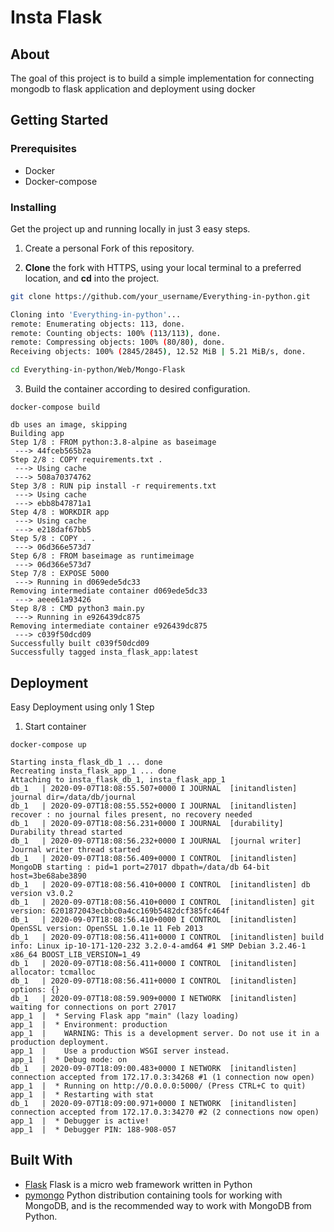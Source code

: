 # Insta Flask

## About
The goal of this project is to build a simple implementation for connecting mongodb to flask application and deployment using docker

## Getting Started

### Prerequisites
* Docker
* Docker-compose

### Installing

Get the project up and running locally in just 3 easy steps.

1. Create a personal Fork of this repository.

2. **Clone** the fork with HTTPS, using your local terminal to a preferred location, and **cd** into the project.

```bash
git clone https://github.com/your_username/Everything-in-python.git

Cloning into 'Everything-in-python'...
remote: Enumerating objects: 113, done.
remote: Counting objects: 100% (113/113), done.
remote: Compressing objects: 100% (80/80), done.
Receiving objects: 100% (2845/2845), 12.52 MiB | 5.21 MiB/s, done.

cd Everything-in-python/Web/Mongo-Flask
```

3. Build the container according to desired configuration.

```
docker-compose build

db uses an image, skipping
Building app
Step 1/8 : FROM python:3.8-alpine as baseimage
 ---> 44fceb565b2a
Step 2/8 : COPY requirements.txt .
 ---> Using cache
 ---> 508a70374762
Step 3/8 : RUN pip install -r requirements.txt
 ---> Using cache
 ---> ebb8b47871a1
Step 4/8 : WORKDIR app
 ---> Using cache
 ---> e218daf67bb5
Step 5/8 : COPY . .
 ---> 06d366e573d7
Step 6/8 : FROM baseimage as runtimeimage
 ---> 06d366e573d7
Step 7/8 : EXPOSE 5000
 ---> Running in d069ede5dc33
Removing intermediate container d069ede5dc33
 ---> aeee61a93426
Step 8/8 : CMD python3 main.py
 ---> Running in e926439dc875
Removing intermediate container e926439dc875
 ---> c039f50dcd09
Successfully built c039f50dcd09
Successfully tagged insta_flask_app:latest
```

## Deployment
Easy Deployment using only 1 Step

1. Start container
```
docker-compose up

Starting insta_flask_db_1 ... done
Recreating insta_flask_app_1 ... done
Attaching to insta_flask_db_1, insta_flask_app_1
db_1   | 2020-09-07T18:08:55.507+0000 I JOURNAL  [initandlisten] journal dir=/data/db/journal
db_1   | 2020-09-07T18:08:55.552+0000 I JOURNAL  [initandlisten] recover : no journal files present, no recovery needed
db_1   | 2020-09-07T18:08:56.231+0000 I JOURNAL  [durability] Durability thread started
db_1   | 2020-09-07T18:08:56.232+0000 I JOURNAL  [journal writer] Journal writer thread started
db_1   | 2020-09-07T18:08:56.409+0000 I CONTROL  [initandlisten] MongoDB starting : pid=1 port=27017 dbpath=/data/db 64-bit host=3be68abe3890
db_1   | 2020-09-07T18:08:56.410+0000 I CONTROL  [initandlisten] db version v3.0.2
db_1   | 2020-09-07T18:08:56.410+0000 I CONTROL  [initandlisten] git version: 6201872043ecbbc0a4cc169b5482dcf385fc464f
db_1   | 2020-09-07T18:08:56.410+0000 I CONTROL  [initandlisten] OpenSSL version: OpenSSL 1.0.1e 11 Feb 2013
db_1   | 2020-09-07T18:08:56.411+0000 I CONTROL  [initandlisten] build info: Linux ip-10-171-120-232 3.2.0-4-amd64 #1 SMP Debian 3.2.46-1 x86_64 BOOST_LIB_VERSION=1_49
db_1   | 2020-09-07T18:08:56.411+0000 I CONTROL  [initandlisten] allocator: tcmalloc
db_1   | 2020-09-07T18:08:56.411+0000 I CONTROL  [initandlisten] options: {}
db_1   | 2020-09-07T18:08:59.909+0000 I NETWORK  [initandlisten] waiting for connections on port 27017
app_1  |  * Serving Flask app "main" (lazy loading)
app_1  |  * Environment: production
app_1  |    WARNING: This is a development server. Do not use it in a production deployment.
app_1  |    Use a production WSGI server instead.
app_1  |  * Debug mode: on
db_1   | 2020-09-07T18:09:00.483+0000 I NETWORK  [initandlisten] connection accepted from 172.17.0.3:34268 #1 (1 connection now open)
app_1  |  * Running on http://0.0.0.0:5000/ (Press CTRL+C to quit)
app_1  |  * Restarting with stat
db_1   | 2020-09-07T18:09:00.971+0000 I NETWORK  [initandlisten] connection accepted from 172.17.0.3:34270 #2 (2 connections now open)
app_1  |  * Debugger is active!
app_1  |  * Debugger PIN: 188-908-057
```

## Built With
* [Flask](https://flask.palletsprojects.com/en/1.1.x/) Flask is a micro web framework written in Python
* [pymongo](https://pymongo.readthedocs.io/en/stable/) Python distribution containing tools for working with MongoDB, and is the recommended way to work with MongoDB from Python.
